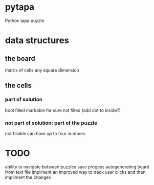# pytapa
Python tapa puzzle

# data structures
## the board
matrix of cells
any square dimension

## the cells
### part of solution
bool filled
markable for sure not filled (add dot to inside?)

### not part of solution: part of the puzzle
not fillable
can have up to four numbers


# TODO
ability to navigate between puzzles
save progess
autogenerating board from text file
impliment an improved way to track user clicks and then impliment the changes